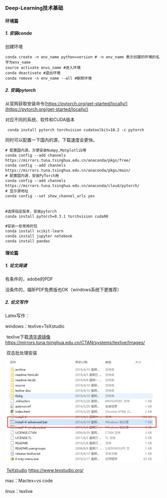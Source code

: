 ### Deep-Learning技术基础

#### 环境篇

##### 1. 安装conda

创建环境

```shell
conda create -n env_name python=version # -n env_name 表示创建的环境的名字为env_name 
source activate envs_name #进入环境
conda deactivate #退出环境
conda remove -n env_name --all #删除环境
```

##### 2. 安装pytorch

从官网获取安装命令[https://pytorch.org/get-started/locally/](https://pytorch.org/get-started/locally/)

对应不同的系统、软件和CUDA版本

` conda install pytorch torchvision cudatoolkit=10.2 -c pytorch`

同时可以配置一下国内的源，下载速度会更快。

``` shell
# 配置国内源，方便安装Numpy,Matplotlib等
conda config --add channels https://mirrors.tuna.tsinghua.edu.cn/anaconda/pkgs/free/ 
conda config --add channels https://mirrors.tuna.tsinghua.edu.cn/anaconda/pkgs/main/
# 配置国内源，安装PyTorch用
conda config --add channels https://mirrors.tuna.tsinghua.edu.cn/anaconda/cloud/pytorch/ 
# 显示源地址
conda config --set show_channel_urls yes


#选择指定版本，安装pytorch
conda install pytorch=0.3.1 torchvision cuda90
```
```
#安装一些常用的包
conda install scikit-learn
conda install jupyter notebook
conda install pandas
```

#### 理论篇

##### 1. 论文阅读

有条件的，adobe的PDF

没条件的，福昕PDF免费版也OK（windows系统下更推荐）

##### 2. 论文写作

Latex写作：

windows：texlive+TeXstudio

​	texlive下载[清华源镜像](https://mirrors.tuna.tsinghua.edu.cn/CTAN/systems/texlive/Images/) https://mirrors.tuna.tsinghua.edu.cn/CTAN/systems/texlive/Images/

​	双击批处理安装

![双击批处理安装](texlive-install.png)

​	[TeXstudio](https://www.texstudio.org/) https://www.texstudio.org/

mac：Mactex+vs code

linux：texlive







